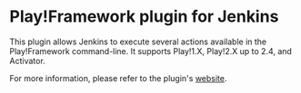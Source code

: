 Play!Framework plugin for Jenkins
=================================

This plugin allows Jenkins to execute several actions available in the Play!Framework command-line. It supports Play!1.X, Play!2.X up to 2.4, and Activator.

For more information, please refer to the plugin's [website].


[website]: http://wiki.jenkins-ci.org/display/JENKINS/play-plugin
[Jenkinslogo]: http://jenkins-ci.org/sites/default/files/images/headshot.png
[Playlogo]: http://www.playframework.com/assets/images/logos/normal-mini.png
